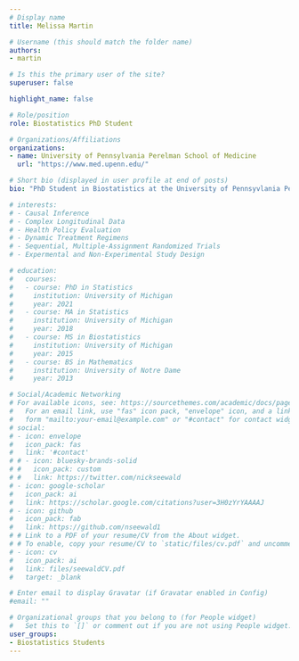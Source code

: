 ```yaml
---
# Display name
title: Melissa Martin

# Username (this should match the folder name)
authors:
- martin

# Is this the primary user of the site?
superuser: false

highlight_name: false

# Role/position
role: Biostatistics PhD Student

# Organizations/Affiliations
organizations:
- name: University of Pennsylvania Perelman School of Medicine
  url: "https://www.med.upenn.edu/"

# Short bio (displayed in user profile at end of posts)
bio: "PhD Student in Biostatistics at the University of Pennsyvlania Perelman School of Medicine"

# interests:
# - Causal Inference
# - Complex Longitudinal Data
# - Health Policy Evaluation
# - Dynamic Treatment Regimens
# - Sequential, Multiple-Assignment Randomized Trials
# - Expermental and Non-Experimental Study Design

# education:
#   courses:
#   - course: PhD in Statistics
#     institution: University of Michigan
#     year: 2021
#   - course: MA in Statistics
#     institution: University of Michigan
#     year: 2018
#   - course: MS in Biostatistics
#     institution: University of Michigan
#     year: 2015
#   - course: BS in Mathematics
#     institution: University of Notre Dame
#     year: 2013

# Social/Academic Networking
# For available icons, see: https://sourcethemes.com/academic/docs/page-builder/#icons
#   For an email link, use "fas" icon pack, "envelope" icon, and a link in the
#   form "mailto:your-email@example.com" or "#contact" for contact widget.
# social:
# - icon: envelope
#   icon_pack: fas
#   link: '#contact'
# # - icon: bluesky-brands-solid
# #   icon_pack: custom
# #   link: https://twitter.com/nickseewald
# - icon: google-scholar
#   icon_pack: ai
#   link: https://scholar.google.com/citations?user=3H0zYrYAAAAJ
# - icon: github
#   icon_pack: fab
#   link: https://github.com/nseewald1
# # Link to a PDF of your resume/CV from the About widget.
# # To enable, copy your resume/CV to `static/files/cv.pdf` and uncomment the lines below.
# - icon: cv
#   icon_pack: ai
#   link: files/seewaldCV.pdf
#   target: _blank

# Enter email to display Gravatar (if Gravatar enabled in Config)
#email: ""

# Organizational groups that you belong to (for People widget)
#   Set this to `[]` or comment out if you are not using People widget.
user_groups:
- Biostatistics Students
---
```

